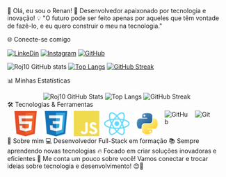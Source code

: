 👋 Olá, eu sou o Renan!
🚀 Desenvolvedor apaixonado por tecnologia e inovação!
💡 "O futuro pode ser feito apenas por aqueles que têm vontade de fazê-lo, e eu quero construir o meu na tecnologia."

🌐 Conecte-se comigo

[![LinkeDin](https://img.shields.io/badge/LinkedIn-0077B5?style=for-the-badge&logo=linkedin&logoColor=white)](https://www.linkedin.com/in/renan-jussiani-223468257/)
[![Instagram](https://img.shields.io/badge/Instagram-E4405F?style=for-the-badge&logo=instagram&logoColor=white)](https://www.instagram.com/renan_jussiani/)
[![GitHub](https://img.shields.io/badge/GitHub-100000?style=for-the-badge&logo=github&logoColor=white)](https://github.com/Roj10)<br/>

![Roj10 GitHub stats](https://github-readme-stats.vercel.app/api?username=Roj10&show_icons=true&theme=dracula)
[![Top Langs](https://github-readme-stats.vercel.app/api/top-langs/?username=Roj10&layout=donut&theme=dracula)](https://github.com/Roj10/github-readme-stats)
[![GitHub Streak](https://streak-stats.demolab.com/?user=Roj10&theme=dark)](https://git.io/streak-stats)


📊 Minhas Estatísticas
<div align="center"> <img height="180em" src="https://github-readme-stats.vercel.app/api?username=Roj10&show_icons=true&theme=dracula" alt="Roj10 GitHub Stats"/> <img height="180em" src="https://github-readme-stats.vercel.app/api/top-langs/?username=Roj10&layout=compact&theme=dracula" alt="Top Langs"/> <img height="180em" src="https://streak-stats.demolab.com/?user=Roj10&theme=dracula" alt="GitHub Streak"/> </div>
🛠 Tecnologias & Ferramentas
<div style="display: flex; flex-wrap: wrap; justify-content: center; gap: 10px;"> <img src="https://raw.githubusercontent.com/devicons/devicon/master/icons/html5/html5-original.svg" alt="HTML5" width="60" height="60"/> <img src="https://raw.githubusercontent.com/devicons/devicon/master/icons/css3/css3-original.svg" alt="CSS3" width="60" height="60"/> <img src="https://raw.githubusercontent.com/devicons/devicon/master/icons/javascript/javascript-plain.svg" alt="JavaScript" width="60" height="60"/> <img src="https://raw.githubusercontent.com/devicons/devicon/master/icons/react/react-original.svg" alt="React" width="60" height="60"/> <img src="https://raw.githubusercontent.com/devicons/devicon/master/icons/python/python-original.svg" alt="Python" width="60" height="60"/> <img src="https://cdn.jsdelivr.net/gh/devicons/devicon@latest/icons/github/github-original.svg" alt="GitHub" width="60" height="60"/> <img src="https://cdn.jsdelivr.net/gh/devicons/devicon@latest/icons/git/git-original.svg" alt="Git" width="60" height="60"/> </div>
🚀 Sobre mim
💻 Desenvolvedor Full-Stack em formação
📚 Sempre aprendendo novas tecnologias
🔥 Focado em criar soluções inovadoras e eficientes
💬 Me conta um pouco sobre você! Vamos conectar e trocar ideias sobre tecnologia e desenvolvimento! 😊🚀
